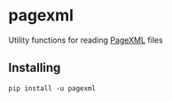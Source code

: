 # pagexml
Utility functions for reading [PageXML](https://www.primaresearch.org/tools/PAGELibraries) files

## Installing

```commandline
pip install -u pagexml
```
